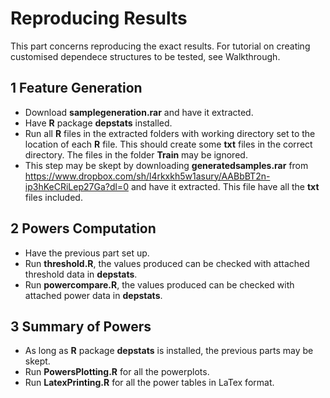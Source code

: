 # Reproducing Results

This part concerns reproducing the exact results. For tutorial on creating customised dependece structures to be tested, see Walkthrough.

## 1 Feature Generation

- Download **samplegeneration.rar** and have it extracted.
- Have **R** package **depstats** installed.
- Run all **R** files in the extracted folders with working directory set to the location of each **R** file. This should create some **txt** files in the correct directory. The files in the folder **Train** may be ignored.
- This step may be skept by downloading **generatedsamples.rar** from https://www.dropbox.com/sh/l4rkxkh5w1asury/AABbBT2n-ip3hKeCRiLep27Ga?dl=0 and have it extracted. This file have all the **txt** files included.

## 2 Powers Computation

- Have the previous part set up.
- Run **threshold.R**, the values produced can be checked with attached threshold data in **depstats**.
- Run **powercompare.R**, the values produced can be checked with attached power data in **depstats**.

## 3 Summary of Powers 

- As long as **R** package **depstats** is installed, the previous parts may be skept.
- Run **PowersPlotting.R** for all the powerplots.
- Run **LatexPrinting.R** for all the power tables in LaTex format.
